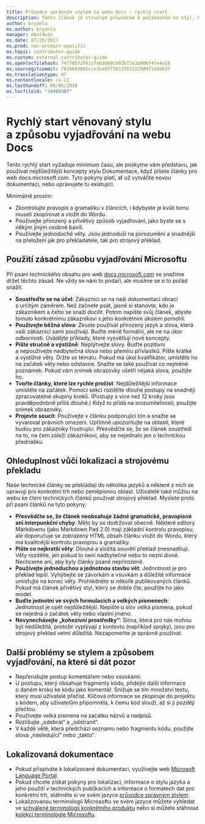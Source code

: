 ```yaml
---
title: Průvodce správným stylem na webu Docs – rychlý start
description: Tento článek je stručným průvodcem k požadavkům na styl, který obsahuje pouze nejdůležitější témata do začátku na webu docs.microsoft.com.
author: bryanla
ms.author: bryanla
manager: mbaldwin
ms.date: 07/25/2017
ms.prod: non-product-specific
ms.topic: contributor-guide
ms.custom: external-contributor-guide
ms.openlocfilehash: 74f78b72f61cfebddb0cb03b73a3a806f4fe4a10
ms.sourcegitcommit: 782b689882cce3ce07f5613763322989f2d0d63f
ms.translationtype: HT
ms.contentlocale: cs-CZ
ms.lasthandoff: 06/05/2018
ms.locfileid: "34469387"
---
```

# <a name="docs-style-and-voice-quick-start"></a>Rychlý start věnovaný stylu a způsobu vyjadřování na webu Docs

Tento rychlý start vyžaduje minimum času, ale poskytne vám představu, jak používat nejdůležitější koncepty stylu Dokumentace, když píšete články pro web docs.microsoft.com. Tyto pokyny platí, ať už vytváříte novou dokumentaci, nebo upravujete tu existující.

Minimálně prosím:

- Zkontrolujte pravopis a gramatiku v článcích, i kdybyste je kvůli tomu museli zkopírovat a vložit do Wordu.
- Používejte přirozený a přívětivý způsob vyjadřování, jako byste se s někým jiným osobně bavili.
- Používejte jednoduché věty. Jsou jednoduší na porozumění a snadnější na přeložení jak pro překladatele, tak pro strojový překlad.

## <a name="use-the-microsoft-voice-principles"></a>Použití zásad způsobu vyjadřování Microsoftu

Při psaní technického obsahu pro web [docs.microsoft.com](https://docs.microsoft.com) se snažíme držet těchto zásad. Ne vždy se nám to podaří, ale musíme se o to pořád snažit.

- **Soustřeďte se na účel**: Zákazníci se na naši dokumentaci obrací s určitým záměrem. Než začnete psát, jasně si stanovte, kdo je zákazníkem a čeho se snaží docílit. Potom napište svůj článek, abyste tomuto konkrétnímu zákazníkovi s jeho konkrétním úkolem pomohli.
- **Používejte běžná slova**: Zkuste používat přirozený jazyk a slova, která vaši zákazníci sami používají. Buďte méně formální, ale ne na úkor odbornosti. Uvádějte příklady, které vysvětlují nové koncepty.
- **Pište stručně a výstižně**: Neplýtvejte slovy. Buďte pozitivní a nepoužívejte nadbytečná slova nebo přemíru přívlastků. Pište krátké a výstižné věty. Držte se tématu. Pokud má úkol kvalifikátor, umístěte ho na začátek věty nebo odstavce. Snažte se také používat co nejméně poznámek. Pokud vám snímek obrazovky ušetří nějaká slova, použijte ho.
- **Tvořte články, které lze rychle pročíst**: Nejdůležitější informace umístěte na začátek. Pomocí sekcí rozdělte dlouhé postupy na snadněji zpracovatelné skupiny kroků. (Postupy s více než 12 kroky jsou pravděpodobně příliš dlouhé.) Když to přidá na srozumitelnosti, použijte snímek obrazovky.
- **Projevte soucit**: Používejte v článku podporující tón a snažte se vyvarovat právních omezení. Upřímně upozorňujte na oblasti, které budou pro zákazníky frustrující. Přesvědčte se, že se článek soustředí na to, na čem záleží zákazníkovi, aby se nejednalo jen o technickou přednášku.

## <a name="consider-localization-and-machine-translation"></a>Ohleduplnost vůči lokalizaci a strojovému překladu

Naše technické články se překládají do několika jazyků a některé z nich se upravují pro konkrétní trh nebo zeměpisnou oblast. Uživatelé také můžou na webu ke čtení technických článků používat strojový překlad. Myslete proto při psaní článků na tyto pokyny:

- **Přesvědčte se, že článek neobsahuje žádné gramatické, pravopisné ani interpunkční chyby**: Mělo by se dodržovat obecně. Některé editory Markdownu (jako Markdown Pad 2.0) mají základní kontrolu pravopisu, ale doporučuje se zobrazený HTML obsah článku vložit do Wordu, který má kvalitnější kontrolu pravopisu a gramatiky.
- **Pište co nejkratší věty**: Dlouhá a složitá souvětí překlad znesnadňují. Věty rozdělte, jen pokud to není nadbytečné nebo to nezní divně. Nechceme ani, aby byly články psané nepřirozeně.
- **Používejte jednoduchou a jednotnou stavbu vět**: Jednotnost je pro překlad lepší. Vyhýbejte se závorkám a vsuvkám a důležité informace umísťujte na konec věty. Prohlédněte si několik publikovaných článků. Pokud má článek přívětivý styl, který se dobře čte, použijte ho jako model.
- **Buďte jednotní ve svých formulacích a velkých písmenech**: Jednotnost je opět nejdůležitější. Nepište u slov velká písmena, pokud se nejedná o začátek věty nebo vlastní jméno.
- **Nevynechávejte „kohezivní prostředky“**: Slova, která pro nás mohou být nedůležitá, protože vyplývají z kontextu (například spojky), jsou pro strojový překlad velmi důležitá. Nezapomeňte je správně používat.

## <a name="other-style-and-voice-issues-to-watch-for"></a>Další problémy se stylem a způsobem vyjadřování, na které si dát pozor

- Nepřerušujte postup komentářem nebo vsuvkami.
- U postupu, který obsahuje fragmenty kódu, přidejte další informace o daném kroku ke kódu jako komentář. Snižuje se tím množství textu, který musí uživatelé přečíst. Klíčová informace se zkopíruje do projektu s kódem, aby uživatelům připomněla, k čemu kód slouží, až si ji později přečtou.
- Používejte velká písmena na začátku názvů a nadpisů.
- Rozlišujte „odebrat“ a „odstranit“.
- V každé větě, která předchází seznamu nebo fragmentu kódu, použijte slova „následující“ nebo „takto“.

## <a name="localized-documentation"></a>Lokalizovaná dokumentace

- Pokud přispíváte k lokalizované dokumentaci, využívejte web [Microsoft Language Portal](https://www.microsoft.com/Language/Default.aspx).
- Pokud chcete získat pokyny pro lokalizaci, informace o stylu jazyka a jeho použití v technických publikacích a informace o formátech dat pro konkrétní trh, stáhněte si ve svém jazyce [průvodce správným stylem](https://www.microsoft.com/Language/StyleGuides.aspx).
- Lokalizovanou terminologii Microsoftu ve svém jazyce můžete vyhledat ve [schválené terminologii konkrétního produktu](https://www.microsoft.com/Language/Search.aspx) nebo si můžete stáhnout [kolekci terminologie Microsoftu](https://www.microsoft.com/Language/Terminology.aspx).

